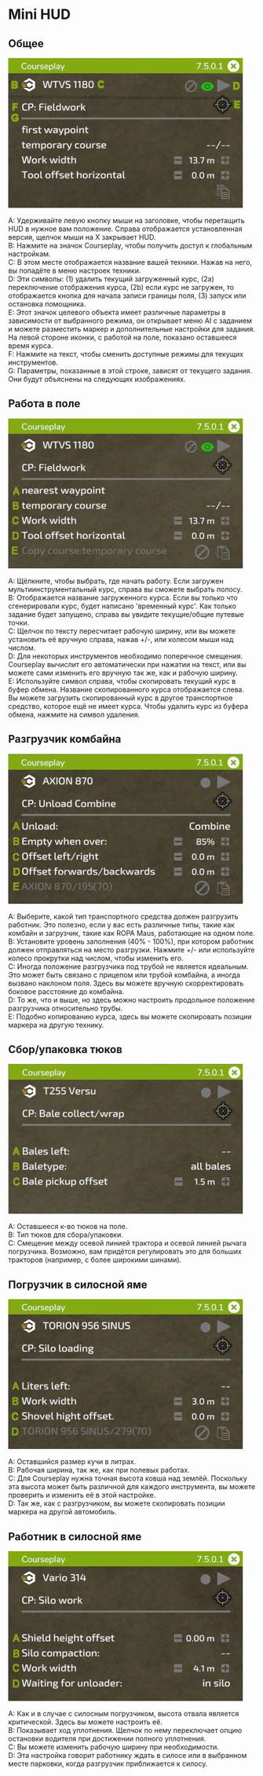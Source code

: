 # Mini HUD

## Общее
![Image](../assets/images/minihudhelp_general_0_0_478_305.png)

  
A: Удерживайте левую кнопку мыши на заголовке, чтобы перетащить HUD в нужное вам положение. Справа отображается установленная версия, щелчок мыши на Х закрывает HUD.  
B: Нажмите на значок Courseplay, чтобы получить доступ к глобальным настройкам.  
C: В этом месте отображается название вашей техники. Нажав на него, вы попадёте в меню настроек техники.  
D: Эти символы: (1) удалить текущий загруженный курс, (2a) переключение отображения курса, (2b) если курс не загружен, то отображается кнопка для начала записи границы поля, (3) запуск или остановка помощника.  
E: Этот значок целевого объекта имеет различные параметры в зависимости от выбранного режима, он открывает меню AI с заданием и можете разместить маркер и дополнительные настройки для задания. На левой стороне иконки, с работой на поле, показано оставшееся время курса.  
F: Нажмите на текст, чтобы сменить доступные режимы для текущих инструментов.  
G: Параметры, показанные в этой строке, зависят от текущего задания. Они будут объяснены на следующих изображениях.  


## Работа в поле
![Image](../assets/images/minihudhelp_fieldwork_0_0_478_305.png)

  
A: Щёлкните, чтобы выбрать, где начать работу. Если загружен мультиинструментальный курс, справа вы сможете выбрать полосу.  
B: Отображается название загруженного курса. Если вы только что сгенерировали курс, будет написано 'временный курс'. Как только задание будет запущено, справа вы увидите текущие/общие путевые точки.  
C: Щелчок по тексту пересчитает рабочую ширину, или вы можете установить её вручную справа, нажав +/-, или колесом мыши над числом.  
D: Для некоторых инструментов необходимо поперечное смещения. Courseplay вычислит его автоматически при нажатии на текст, или вы можете сами изменить его вручную так же, как и рабочую ширину.  
E: Используйте символ справа, чтобы скопировать текущий курс в буфер обмена. Название скопированного курса отображается слева. Вы можете загрузить скопированный курс в другое транспортное средство, которое ещё не имеет курса. Чтобы удалить курс из буфера обмена, нажмите на символ удаления.  


## Разгрузчик комбайна
![Image](../assets/images/minihudhelp_combineunload_0_0_478_305.png)

  
A: Выберите, какой тип транспортного средства должен разгрузить работник. Это полезно, если у вас есть различные типы, такие как комбайн и загрузчик, такие как ROPA Maus, работающие на одном поле.  
B: Установите уровень заполнения (40% - 100%), при котором работник должен отправляться на место разгрузки. Нажмите +/- или используйте колесо прокрутки над числом, чтобы изменить его.  
C: Иногда положение разгрузчика под трубой не является идеальным. Это может быть связано с прицепом или трубой комбайна, а иногда вызвано наклоном поля. Здесь вы можете вручную скорректировать боковое расстояние до комбайна.  
D: То же, что и выше, но здесь можно настроить продольное положение разгрузчика относительно трубы.  
E: Подобно копированию курса, здесь вы можете скопировать позиции маркера на другую технику.  


## Сбор/упаковка тюков
![Image](../assets/images/minihudhelp_balecollect_0_0_478_305.png)

  
A: Оставшееся к-во тюков на поле.  
B: Тип тюков для сбора/упаковки.  
C: Смещение между осевой линией трактора и осевой линией рычага погрузчика. Возможно, вам придётся регулировать это для больших тракторов (например, с более широкими шинами).  


## Погрузчик в силосной яме
![Image](../assets/images/minihudhelp_siloloader_0_0_478_305.png)

  
A: Оставшийся размер кучи в литрах.  
B: Рабочая ширина, так же, как при полевых работах.  
C: Для Courseplay нужна точная высота ковша над землёй. Поскольку эта высота может быть различной для каждого инструмента, вы можете проверить и изменить её в этой настройке.  
D: Так же, как с разгрузчиком, вы можете скопировать позиции маркера на другой автомобиль.  


## Работник в силосной яме
![Image](../assets/images/minihudhelp_siloworker_0_0_478_305.png)

  
A: Как и в случае с силосным погрузчиком, высота отвала является критической. Здесь вы можете настроить её.  
B: Показывает ход уплотнения. Щелчок по нему переключает опцию остановки водителя при достижении полного уплотнения.  
C: Вы можете изменить рабочую ширину при необходимости.  
D: Эта настройка говорит работнику ждать в силосе или в выбранном месте парковки, когда разгрузчик приближается к силосу.  


